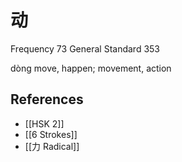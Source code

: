 # 动
Frequency 73
General Standard 353

dòng
move, happen; movement, action

## References
- [[HSK 2]]
- [[6 Strokes]]
- [[力 Radical]]
